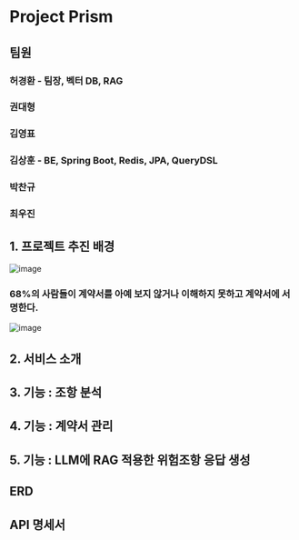 # Project Prism

## 팀원

### 허경환 - 팀장, 벡터 DB, RAG

### 권대형

### 김영표

### 김상훈 - BE, Spring Boot, Redis, JPA, QueryDSL

### 박찬규

### 최우진

## 1. 프로젝트 추진 배경

![image](https://github.com/user-attachments/assets/f38c7a60-4353-4701-99d1-e97ece558b7d)
 ### 68%의 사람들이 계약서를 아예 보지 않거나 이해하지 못하고 계약서에 서명한다.
![image](https://github.com/user-attachments/assets/4b6e8f00-fbd3-46de-ac41-f93b15914f83)


## 2. 서비스 소개



## 3. 기능 : 조항 분석

## 4. 기능 : 계약서 관리

## 5. 기능 : LLM에 RAG 적용한 위험조항 응답 생성

## ERD

## API 명세서
